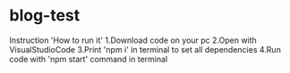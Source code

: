 # blog-test
 Instruction 'How to run it' 
 1.Download code on your pc
 2.Open with VisualStudioCode
 3.Print 'npm i' in terminal to set all dependencies
 4.Run code with 'npm start' command in terminal
